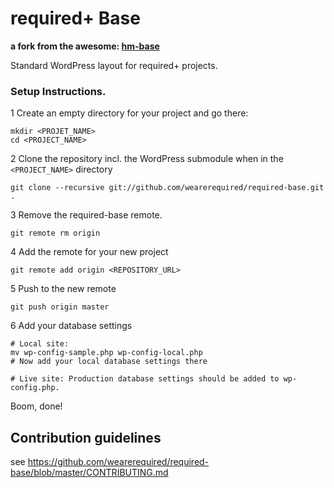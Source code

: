 # required+ Base
__a fork from the awesome: [hm-base](https://github.com/humanmade/hm-base)__

Standard WordPress layout for required+ projects.

### Setup Instructions.

1 Create an empty directory for your project and go there:
```
mkdir <PROJET_NAME>
cd <PROJECT_NAME>
```
2 Clone the repository incl. the WordPress submodule when in the `<PROJECT_NAME>` directory
```
git clone --recursive git://github.com/wearerequired/required-base.git .
```
3 Remove the required-base remote.
```
git remote rm origin
```
4 Add the remote for your new project
```
git remote add origin <REPOSITORY_URL>
```
5 Push to the new remote
```
git push origin master
```
6 Add your database settings
```
# Local site:
mv wp-config-sample.php wp-config-local.php
# Now add your local database settings there

# Live site: Production database settings should be added to wp-config.php.
```
Boom, done!

## Contribution guidelines ##

see https://github.com/wearerequired/required-base/blob/master/CONTRIBUTING.md
